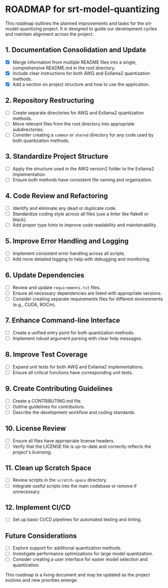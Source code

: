 # ROADMAP for srt-model-quantizing

This roadmap outlines the planned improvements and tasks for the srt-model-quantizing project. It is designed to guide our development cycles and maintain alignment across the project.

## 1. Documentation Consolidation and Update
- [x] Merge information from multiple README files into a single, comprehensive README.md in the root directory.
- [x] Include clear instructions for both AWQ and Exllama2 quantization methods.
- [x] Add a section on project structure and how to use the application.

## 2. Repository Restructuring
- [ ] Create separate directories for AWQ and Exllama2 quantization methods.
- [ ] Move relevant files from the root directory into appropriate subdirectories.
- [ ] Consider creating a `common` or `shared` directory for any code used by both quantization methods.

## 3. Standardize Project Structure
- [ ] Apply the structure used in the AWQ version2 folder to the Exllama2 implementation.
- [ ] Ensure both methods have consistent file naming and organization.

## 4. Code Review and Refactoring
- [ ] Identify and eliminate any dead or duplicate code.
- [ ] Standardize coding style across all files (use a linter like flake8 or black).
- [ ] Add proper type hints to improve code readability and maintainability.

## 5. Improve Error Handling and Logging
- [ ] Implement consistent error handling across all scripts.
- [ ] Add more detailed logging to help with debugging and monitoring.

## 6. Update Dependencies
- [ ] Review and update `requirements.txt` files.
- [ ] Ensure all necessary dependencies are listed with appropriate versions.
- [ ] Consider creating separate requirements files for different environments (e.g., CUDA, ROCm).

## 7. Enhance Command-line Interface
- [ ] Create a unified entry point for both quantization methods.
- [ ] Implement robust argument parsing with clear help messages.

## 8. Improve Test Coverage
- [ ] Expand unit tests for both AWQ and Exllama2 implementations.
- [ ] Ensure all critical functions have corresponding unit tests.

## 9. Create Contributing Guidelines
- [ ] Create a CONTRIBUTING.md file.
- [ ] Outline guidelines for contributors.
- [ ] Describe the development workflow and coding standards.

## 10. License Review
- [ ] Ensure all files have appropriate license headers.
- [ ] Verify that the LICENSE file is up-to-date and correctly reflects the project's licensing.

## 11. Clean up Scratch Space
- [ ] Review scripts in the `scratch-space` directory.
- [ ] Integrate useful scripts into the main codebase or remove if unnecessary.

## 12. Implement CI/CD
- [ ] Set up basic CI/CD pipelines for automated testing and linting.

## Future Considerations
- [ ] Explore support for additional quantization methods.
- [ ] Investigate performance optimizations for large model quantization.
- [ ] Consider creating a user interface for easier model selection and quantization.

This roadmap is a living document and may be updated as the project evolves and new priorities emerge.